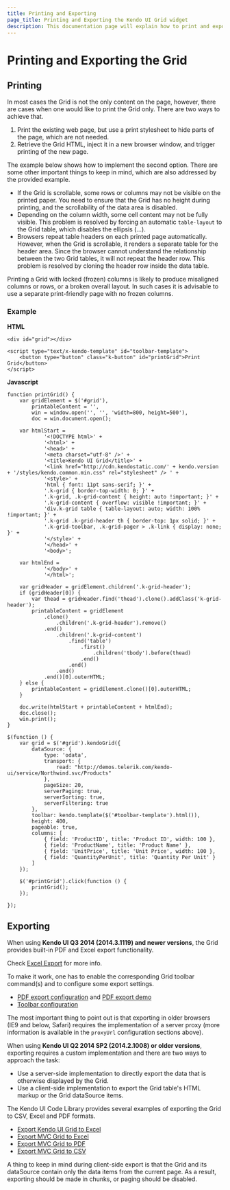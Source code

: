 ```yaml
---
title: Printing and Exporting
page_title: Printing and Exporting the Kendo UI Grid widget
description: This documentation page will explain how to print and export the Kendo UI Grid widget
---
```


# Printing and Exporting the Grid

## Printing

In most cases the Grid is not the only content on the page, however, there are cases when one would like to print the Grid only. There are two ways to achieve that.

1. Print the existing web page, but use a print stylesheet to hide parts of the page, which are not needed.
2. Retrieve the Grid HTML, inject it in a new browser window, and trigger printing of the new page.

The example below shows how to implement the second option. There are some other important things to keep in mind, which are also addressed by the provided example.

* If the Grid is scrollable, some rows or columns may not be visible on the printed paper. You need to ensure that the Grid has no height during printing,
and the scrollability of the data area is disabled.
* Depending on the column width, some cell content may not be fully visible.
This problem is resolved by forcing an automatic `table-layout` to the Grid table, which disables the ellipsis (...).
* Browsers repeat table headers on each printed page automatically. However, when the Grid is scrollable, it renders a separate table for the header area.
Since the browser cannot understand the relationship between the two Grid tables, it will not repeat the header row.
This problem is resolved by cloning the header row inside the data table.

Printing a Grid with locked (frozen) columns is likely to produce misaligned columns or rows, or a broken overall layout.
In such cases it is advisable to use a separate print-friendly page with no frozen columns.

### Example

**HTML**

    <div id="grid"></div>

    <script type="text/x-kendo-template" id="toolbar-template">
        <button type="button" class="k-button" id="printGrid">Print Grid</button>
    </script>

**Javascript**

	function printGrid() {
		var gridElement = $('#grid'),
			printableContent = '',
			win = window.open('', '', 'width=800, height=500'),
			doc = win.document.open();

		var htmlStart =
				'<!DOCTYPE html>' +
				'<html>' +
				'<head>' +
				'<meta charset="utf-8" />' +
				'<title>Kendo UI Grid</title>' +
				'<link href="http://cdn.kendostatic.com/' + kendo.version + '/styles/kendo.common.min.css" rel="stylesheet" /> ' +
				'<style>' +
				'html { font: 11pt sans-serif; }' +
				'.k-grid { border-top-width: 0; }' +
				'.k-grid, .k-grid-content { height: auto !important; }' +
				'.k-grid-content { overflow: visible !important; }' +
				'div.k-grid table { table-layout: auto; width: 100% !important; }' +
				'.k-grid .k-grid-header th { border-top: 1px solid; }' +
				'.k-grid-toolbar, .k-grid-pager > .k-link { display: none; }' +
				'</style>' +
				'</head>' +
				'<body>';

		var htmlEnd =
				'</body>' +
				'</html>';

		var gridHeader = gridElement.children('.k-grid-header');
		if (gridHeader[0]) {
			var thead = gridHeader.find('thead').clone().addClass('k-grid-header');
			printableContent = gridElement
				.clone()
					.children('.k-grid-header').remove()
				.end()
					.children('.k-grid-content')
						.find('table')
							.first()
								.children('tbody').before(thead)
							.end()
						.end()
					.end()
				.end()[0].outerHTML;
		} else {
			printableContent = gridElement.clone()[0].outerHTML;
		}

		doc.write(htmlStart + printableContent + htmlEnd);
		doc.close();
		win.print();
	}

	$(function () {
		var grid = $('#grid').kendoGrid({
			dataSource: {
				type: 'odata',
				transport: {
					read: "http://demos.telerik.com/kendo-ui/service/Northwind.svc/Products"
				},
				pageSize: 20,
				serverPaging: true,
				serverSorting: true,
				serverFiltering: true
			},
			toolbar: kendo.template($('#toolbar-template').html()),
			height: 400,
			pageable: true,
			columns: [
				{ field: 'ProductID', title: 'Product ID', width: 100 },
				{ field: 'ProductName', title: 'Product Name' },
				{ field: 'UnitPrice', title: 'Unit Price', width: 100 },
				{ field: 'QuantityPerUnit', title: 'Quantity Per Unit' }
			]
		});

		$('#printGrid').click(function () {
			printGrid();
		});

	});

## Exporting

When using **Kendo UI Q3 2014 (2014.3.1119) and newer versions**, the Grid provides built-in PDF and Excel export functionality.

Check [Excel Export](/web/grid/excel-export) for more info.

To make it work, one has to enable the corresponding Grid toolbar command(s) and to configure some export settings.

* [PDF export configuration](/api/javascript/ui/grid#configuration-pdf) and [PDF export demo](http://demos.telerik.com/kendo-ui/grid/pdf-export)
* [Toolbar configuration](/api/javascript/ui/grid#configuration-toolbar)

The most important thing to point out is that exporting in older browsers (IE9 and below, Safari) requires the implementation of a server proxy
(more information is available in the `proxyUrl` configuration sections above).

When using **Kendo UI Q2 2014 SP2 (2014.2.1008) or older versions**, exporting requires a custom implementation and there are two ways to approach the task:

* Use a server-side implementation to directly export the data that is otherwise displayed by the Grid.
* Use a client-side implementation to export the Grid table's HTML markup or the Grid dataSource items.

The Kendo UI Code Library provides several examples of exporting the Grid to CSV, Excel and PDF formats.

* [Export Kendo UI Grid to Excel](http://www.telerik.com/support/code-library/export-grid-to-excel-8d91dd145501)
* [Export MVC Grid to Excel](https://github.com/telerik/ui-for-aspnet-mvc-examples/tree/master/grid/excel-export-server-side)
* [Export MVC Grid to PDF](https://github.com/telerik/ui-for-aspnet-mvc-examples/tree/master/grid/pdf-export-server-side)
* [Export MVC Grid to CSV](https://github.com/telerik/ui-for-aspnet-mvc-examples/tree/master/grid/csv-export-server-side)

A thing to keep in mind during client-side export is that the Grid and its dataSource contain only the data items from the current page.
As a result, exporting should be made in chunks, or paging should be disabled.
